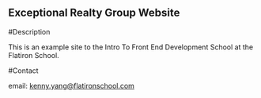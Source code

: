 Exceptional Realty Group Website
---

#Description

This is an example site to the Intro To Front End Development School at
the Flatiron School.

#Contact

email: kenny.yang@flatironschool.com
